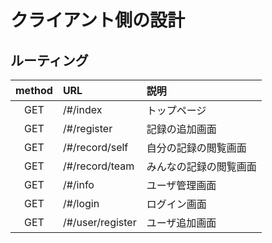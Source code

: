 # クライアント側の設計

## ルーティング

|method|URL|説明|
|:-:|:--|:--|
|GET|/#/index|トップページ|
|GET|/#/register|記録の追加画面|
|GET|/#/record/self|自分の記録の閲覧画面|
|GET|/#/record/team|みんなの記録の閲覧画面|
|GET|/#/info|ユーザ管理画面|
|GET|/#/login|ログイン画面|
|GET|/#/user/register|ユーザ追加画面|

